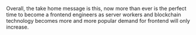 Overall, the take home message is this, now more than ever is the perfect time to become a frontend engineers as server workers and blockchain technology 
becomes more and more popular demand for frontend will only increase. 

